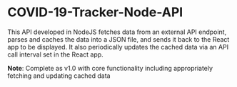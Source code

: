 # COVID-19-Tracker-Node-API

This API developed in NodeJS fetches data from an external API endpoint, parses and caches the data into a JSON file, and sends it back to the React app to be displayed. 
It also periodically updates the cached data via an API call interval set in the React app.

**Note**: Complete as v1.0 with core functionality including appropriately fetching and updating cached data
